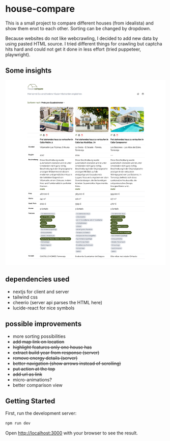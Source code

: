 # house-compare

This is a small project to compare different houses (from idealista) and show them enxt to each other.
Sorting can be changed by dropdown.

Because websites do not like webcrawling, I decided to add new data by using pasted HTML source. I tried different things for crawling but
captcha hits hard and could not get it done in less effort (tried puppeteer, playwright).

## Some insights

![](./screenshot.png)

## dependencies used

- nextjs for client and server
- tailwind css
- cheerio (server api parses the HTML here)
- lucide-react for nice symbols

## possible improvements

- more sorting possibilities
- ~~add map link on location~~
- ~~highlight features only one house has~~
- ~~extract build year from response (server)~~
- ~~remove energy details (server)~~
- ~~better navigation (show arrows instead of scrolling)~~
- ~~put action at the top~~
- ~~add url as link~~
- micro-animations?
- better comparison view

## Getting Started

First, run the development server:

```bash
npm run dev
```

Open [http://localhost:3000](http://localhost:3000) with your browser to see the result.

